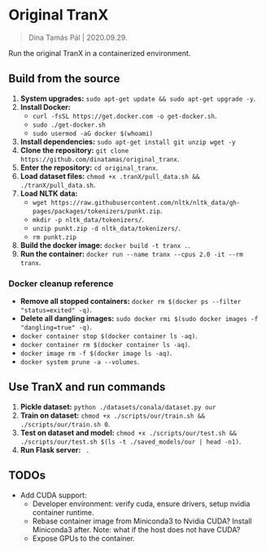 # Original TranX

> Dina Tamás Pál | 2020.09.29.

Run the original TranX in a containerized environment.

## Build from the source

1. **System upgrades:** `sudo apt-get update && sudo apt-get upgrade -y`.
1. **Install Docker:**
    * `curl -fsSL https://get.docker.com -o get-docker.sh`.
    * `sudo ./get-docker.sh`
    * `sudo usermod -aG docker $(whoami)`
1. **Install dependencies:** `sudo apt-get install git unzip wget -y`
1. **Clone the repository:** `git clone https://github.com/dinatamas/original_tranx`.
1. **Enter the repository:** `cd original_tranx`.
1. **Load dataset files:** `chmod +x .tranX/pull_data.sh && ./tranX/pull_data.sh`.
1. **Load NLTK data:**
    * `wget https://raw.githubusercontent.com/nltk/nltk_data/gh-pages/packages/tokenizers/punkt.zip`.
    * `mkdir -p nltk_data/tokenizers/`.
    * `unzip punkt.zip -d nltk_data/tokenizers/`.
    * `rm punkt.zip`
1. **Build the docker image:** `docker build -t tranx .`.
1. **Run the container:** `docker run --name tranx --cpus 2.0 -it --rm tranx`.

### Docker cleanup reference

* **Remove all stopped containers:** `docker rm $(docker ps --filter "status=exited" -q)`.
* **Delete all dangling images:** `sudo docker rmi $(sudo docker images -f "dangling=true" -q)`.
* `docker container stop $(docker container ls -aq)`.
* `docker container rm $(docker container ls -aq)`.
* `docker image rm -f $(docker image ls -aq)`.
* `docker system prune -a --volumes`.

## Use TranX and run commands

1. **Pickle dataset:** `python ./datasets/conala/dataset.py our`
1. **Train on dataset:** `chmod +x ./scripts/our/train.sh && ./scripts/our/train.sh 0`.
1. **Test on dataset and model:** `chmod +x ./scripts/our/test.sh && ./scripts/our/test.sh $(ls -t ./saved_models/our | head -n1)`.
1. **Run Flask server:** ` `.

## TODOs

* Add CUDA support:
    * Developer environment: verify cuda, ensure drivers, setup nvidia container runtime.
    * Rebase container image from Miniconda3 to Nvidia CUDA? Install Miniconda3 after.
      Note: what if the host does not have CUDA?
    * Expose GPUs to the container.

